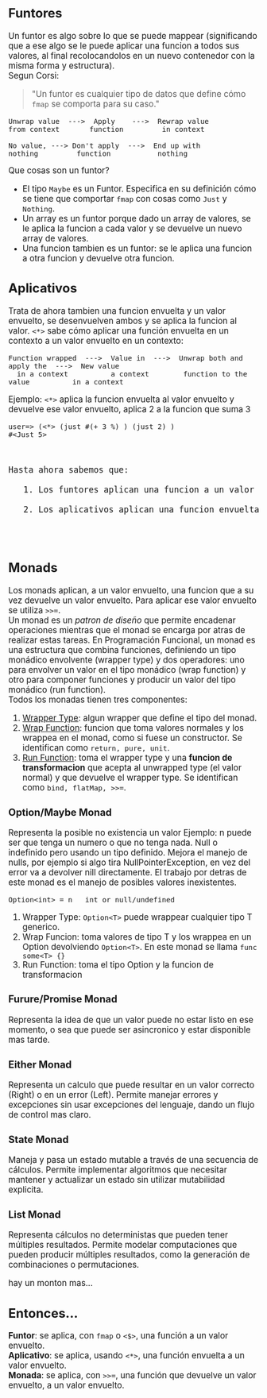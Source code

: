<span style="font-size:larger;"> 
  
## Funtores
Un funtor es algo sobre lo que se puede mappear (significando que a ese algo se le puede aplicar una funcion a todos sus valores, al final recolocandolos en un nuevo contenedor con la misma forma y estructura).<br>
Segun Corsi: 
> "Un funtor es cualquier tipo de datos que define cómo `fmap` se comporta para su caso."
```
Unwrap value  --->  Apply    --->  Rewrap value
from context       function         in context
```
```
No value, ---> Don't apply  --->  End up with
nothing         function           nothing
```
Que cosas son un funtor?
- El tipo `Maybe` es un Funtor. Especifica en su definición cómo se tiene que comportar `fmap` con
cosas como `Just` y `Nothing`. <br>
- Un array es un funtor porque dado un array de valores, se le aplica la funcion a cada valor y se devuelve un nuevo array de valores. <br>
- Una funcion tambien es un funtor: se le aplica una funcion a otra funcion y devuelve otra funcion.


## Aplicativos 
Trata de ahora tambien una funcion envuelta y un valor envuelto, se desenvuelven ambos y se aplica la funcion al valor.
`<*>` sabe cómo aplicar una función envuelta en un contexto a un valor envuelto en un contexto:
```
Function wrapped  --->  Value in  --->  Unwrap both and apply the  --->  New value
  in a context          a context        function to the value          in a context
```
Ejemplo: `<*>` aplica la funcion envuelta al valor envuelto y devuelve ese valor envuelto, aplica 2 a la funcion que suma 3
```
user=> (<*> (just #(+ 3 %) ) (just 2) )
#<Just 5>
```
<br>      
<pre>
Hasta ahora sabemos que:      <br>                                        
   1. Los funtores aplican una funcion a un valor envuelto en un contexo<br>
   2. Los aplicativos aplican una funcion envuelta a un valor envuelto <br>    
</pre>
<br>  

## Monads 
Los monads aplican, a un valor envuelto, una funcion que a su vez devuelve un valor envuelto. Para aplicar ese valor envuelto se utiliza `>>=`.<br>
Un monad es un _patron de diseño_ que permite encadenar operaciones mientras que el monad se encarga por atras de realizar estas tareas.
En Programación Funcional, un monad es una estructura que combina funciones, definiendo un tipo monádico envolvente (wrapper type) y dos operadores: uno para envolver un valor en el tipo monádico (wrap function) y otro para componer funciones y producir un valor del tipo monádico (run function).<br>
Todos los monadas tienen tres componentes:
1. <ins>Wrapper Type</ins>: algun wrapper que define el tipo del monad.
2. <ins>Wrap Function</ins>: funcion que toma valores normales y los wrappea en el monad, como si fuese un constructor. Se identifican como ```return, pure, unit```.
3. <ins>Run Function</ins>: toma el wrapper type y una **funcion de transformacion** que acepta al unwrapped type (el valor normal) y que devuelve el wrapper type. Se identifican como ```bind, flatMap, >>=```.

### Option/Maybe Monad
Representa la posible no existencia un valor
Ejemplo: n puede ser que tenga un numero o que no tenga nada. Null o indefinido pero usando un tipo definido. Mejora el manejo de nulls, por ejemplo si algo tira NullPointerException, en vez del error va a devolver nill directamente. El trabajo por detras de este monad es el manejo de posibles valores inexistentes.
```
Option<int> = n   int or null/undefined
```
1. Wrapper Type: `Option<T>` puede wrappear cualquier tipo T generico.
2. Wrap Funcion: toma valores de tipo T y los wrappea en un Option devolviendo `Option<T>`. En este monad se llama `func some<T> {}`
3. Run Function: toma el tipo Option y la funcion de transformacion

### Furure/Promise Monad
Representa la idea de que un valor puede no estar listo en ese momento, o sea que puede ser asincronico y estar disponible mas tarde.

### Either Monad
Representa un calculo que puede resultar en un valor correcto (Right) o en un error (Left). 
Permite manejar errores y excepciones sin usar excepciones del lenguaje, dando un flujo de control mas claro.

### State Monad 
Maneja y pasa un estado mutable a través de una secuencia de cálculos.
Permite implementar algoritmos que necesitar mantener y actualizar un estado sin utilizar mutabilidad explicita.

### List Monad
Representa cálculos no deterministas que pueden tener múltiples resultados.
Permite modelar computaciones que pueden producir múltiples resultados, como la generación de combinaciones o permutaciones.

hay un monton mas...
## Entonces...
**Funtor**: se aplica, con `fmap` o `<$>`, una función a un valor envuelto.<br>
**Aplicativo**: se aplica, usando `<*>`, una función envuelta a un valor envuelto.<br>
**Monada**: se aplica, con `>>=`, una función que devuelve un valor envuelto, a un valor envuelto.<br>
